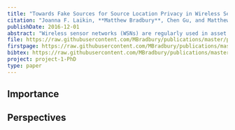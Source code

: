 ```yaml
---
title: "Towards Fake Sources for Source Location Privacy in Wireless Sensor Networks with Multiple Sources"
citation: "Joanna F. Laikin, **Matthew Bradbury**, Chen Gu, and Matthew Leeke. Towards Fake Sources for Source Location Privacy in Wireless Sensor Networks with Multiple Sources. In *15th IEEE International Conference on Communication Systems (ICCS'16)*, 1–6. December 2016. [doi:10.1109/ICCS.2016.7833572](https://doi.org/10.1109/ICCS.2016.7833572)."
publishDate: 2016-12-01
abstract: "Wireless sensor networks (WSNs) are regularly used in asset monitoring applications, where the location of an asset or assets must be kept private. Providing location privacy for such an asset is tantamount to protecting the location of a source node from an attacker who is attempting to locate it. Although no solution exists to provide source location privacy over an extended period, it has been shown that attackers can be sufficiently inhibited by prominent approaches that use either a phantom node, via which protocol messages are routed, or nodes assigned to be fake sources, each of which then broadcast fake messages. However, the applicability of fake source approaches to networks where location privacy must be maintained for multiple sources has yet to be considered. This paper addresses this issue by analysing a representative fake source algorithm in the context of multiple sources, presenting simulation results that demonstrate the shortcomings of the approach and identifying the underlying limitations to pave the way for the development of algorithms capable of accounting for multiple sources."
file: https://raw.githubusercontent.com/MBradbury/publications/master/papers/ICCS2016.pdf
firstpage: https://raw.githubusercontent.com/MBradbury/publications/master/firstpages/ICCS2016.svg
bibtex: https://raw.githubusercontent.com/MBradbury/publications/master/bibtex/Laikin_2016_TowardsFakeSources.bib
project: project-1-PhD
type: paper
---
```


<!-- readmore -->

## Importance

## Perspectives


